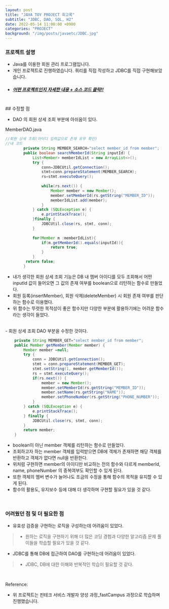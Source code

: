```yaml
---
layout: post
title: "JAVA TOY PROJECT 회고록"
subtitle: "JDBC, DAO, SQL, H2"
date: 2022-05-14 11:00:00 +0900
categories: "PROJECT"
background: "/img/posts/javaetc/JDBC.jpg"
---
```


### 프로젝트 설명

- Java를 이용한 회원 관리 프로그램입니다.
- 개인 프로젝트로 진행하였습니다. 쿼리를 직접 작성하고 JDBC를 직접 구현해보았습니다. 
- ##### [ 어떤 프로젝트인지 자세한 내용 + 소스 코드 클릭!! ](https://github.com/iheese/JavaToyProject)

<br>
## 수정할 점

- DAO 의 회원 상세 조회 부분에 아쉬움이 있다.

MemberDAO.java

```java
//회원 상세 조회(아이디 입력값으로 존재 유무 확인)
//내 코드
		private String MEMBER_SEARCH="select member_id from member";
		public boolean searchMemberId(String inputId) {
			List<Member> memberIdList = new ArrayList<>();
			try {
				conn=JDBCUtil.getConnection();
				stmt=conn.prepareStatement(MEMBER_SEARCH);
				rs=stmt.executeQuery();
				
				while(rs.next()) {
					Member member = new Member();
					member.setMemberId(rs.getString("MEMBER_ID"));	
					memberIdList.add(member);
				}
			} catch (SQLException e) {
				e.printStackTrace();
			}finally {
				JDBCUtil.close(rs, stmt, conn);
			}	
			
			for(Member m :memberIdList){
				if(m.getMemberId().equals(inputId)){
					return true;
				}	
			}
		 return false;
		}
```

- 내가 생각한 회원 상세 조회 기능은 DB 내 멤버 아이디를 모두 조회해서 어떤 inputId 값이 들어오면 그 값의 존재 여부를 boolean으로 리턴하는 함수로 만들었다.
- 회원 등록(insertMember), 회원 삭제(deleteMember) 시 회원 존재 여부를 판단하는 함수로 이용했다. 
- 위 함수는 뚜렷한 목적성이 좋은 함수지만 다양한 부분에 활용하기에는 어려운 함수라는 생각이 들었다. 

<br>
- 회원 상세 조회 DAO 부분을 수정한 것이다.

```java
	private String MEMBER_GET="select member_id from member";
	public Member getMember(Member member) {
		Member member =null;
		try {
			conn = JDBCUtil.getConnection();
			stmt = conn.prepareStatement(MEMBER_GET);
			stmt.setString(1, member.getMemberId());
			rs = stmt.executeQuery();
			if(rs.next()) {
				member = new Member();
				member.setMemberId(rs.getString("MEMBER_ID"));
				member.setName(rs.getString("NAME"));
				member.setPhoneNumber(rs.getString("PHONE_NUMBER"));
			}
		} catch (SQLException e) {
			e.printStackTrace();
		} finally {
			JDBCUtil.close(rs, stmt, conn);
		}
		return member;
	}
```

- boolean이 아닌 member 객체를 리턴하는 함수로 만들었다.
- 조회하고자 하는 member 객체를 입력받으면 DB에 객체가 존재하면 해당 객체를 반환하고 객체가 없다면 null을 반환한다.
- 위처럼 구현하면 member의 아이디만 비교하는 전의 함수와 다르게 memberId, name, phoneNumber 의 중복여부도 확인할 수 있게 된다.
- 또한 객체의 멤버 변수가 늘어나도 조금의 수정을 통해 함수의 목적을 유지할 수 있게 된다. 
- 함수의 활용도, 유지보수 등에 대해 더 생각하며 구현할 필요가 있을 것 같다. 

<br>

### 어려웠던 점 및 더 필요한 점
- 유효성 검증을 구현하는 로직을 구성하는데 어려움이 있었다.
> - 원하는 로직을 구현하기 위해 더 많은 코딩 경험과 다양한 알고리즘 문제 풀이들을 학습할 필요가 있을 것 같다.
- JDBC를 통해 DB에 접근하여 DAO를 구현하는데 어려움이 있었다.
> - JDBC, DB에 대한 이해와 반복적인 학습이 필요할 것 같다. 

<br>

Reference:
- 위 프로젝트는 핀테크 서비스 개발자 양성 과정_fastCampus 과정으로 학습하며 진행했습니다.
